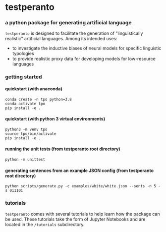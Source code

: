 # testperanto
### a python package for generating artificial language

`testperanto` is designed to facilitate the generation of "linguistically realistic"
artificial languages. Among its intended uses:
- to investigate the inductive biases of neural models for specific linguistic typologies
- to provide realistic proxy data for developing models for low-resource languages


### getting started

#### quickstart (with anaconda)

    conda create -n tpo python=3.8
    conda activate tpo
    pip install -e .

#### quickstart (with python 3 virtual environments)

    python3 -m venv tpo
    source tpo/bin/activate
    pip install -e .
    

#### running the unit tests (from testperanto root directory)

    python -m unittest

#### generating sentences from an example JSON config (from testperanto root directory)

    python scripts/generate.py -c examples/white/white.json --sents -n 5 -s 011101


### tutorials

`testperanto` comes with several tutorials to help learn how the
package can be used. These tutorials take the form of Jupyter Notebooks
and are located in the `/tutorials` subdirectory.



